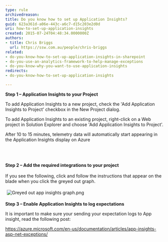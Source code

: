 ```yaml
---
type: rule
archivedreason: 
title: Do you know how to set up Application Insights?
guid: 623a361d-a06e-443c-a6c7-d15c203e2d0d
uri: how-to-set-up-application-insights
created: 2015-07-24T04:48:34.0000000Z
authors:
- title: Chris Briggs
  url: https://ssw.com.au/people/chris-briggs
related:
- do-you-know-how-to-set-up-application-insights-in-sharepoint
- do-you-use-an-analytics-framework-to-help-manage-exceptions
- do-you-know-why-you-want-to-use-application-insights
redirects:
- do-you-know-how-to-set-up-application-insights

---
```



<p><strong>​​​​Step 1 – Application Insights to your Project</strong></p><p>To add Application Insights to a new project, check the 'Add Application Insights to Project' checkbox in the New Project dialog.&#160; </p><p>To add Application Insights to an existing project, right-click on a Web project in Solution Explorer and choose 'Add Application Insights to Project'.</p><p>After 10 to 15 minutes, telemetry data will automatically start appearing in the Application Insights display on Azure</p>
<br><excerpt class='endintro'></excerpt><br>
<p>​<strong style="line-height&#58;1.6;">Step 2 – Add the required integrations to your project</strong></p><p>If you see the following, click and follow the instructions that appear on the blade when you click the greyed out graph.</p><p><img src="/PublishingImages/Greyed%20out%20app%20insights%20graph.png" alt="Greyed out app insights graph.png" style="margin&#58;5px;" /><br></p><p><strong>Step 3 – Enable Application Insights to log expectations</strong></p><p>It is important to make sure your sending your expectation logs to App insight, read the following post&#58; </p><p><a href="https&#58;//azure.microsoft.com/en-us/documentation/articles/app-insights-asp-net-exceptions/">https&#58;//azure.microsoft.com/en-us/documentation/articles/app-insights-asp-net-exceptions/</a></p><p>&#160;</p>


